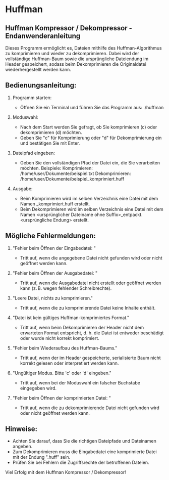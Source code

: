 # Huffman
Huffman Kompressor / Dekompressor - Endanwenderanleitung
---------------------------------------------------------

Dieses Programm ermöglicht es, Dateien mithilfe des Huffman-Algorithmus zu komprimieren
und wieder zu dekomprimieren. Dabei wird der vollständige Huffman-Baum sowie die
ursprüngliche Dateiendung im Header gespeichert, sodass beim Dekomprimieren die Originaldatei
wiederhergestellt werden kann.

Bedienungsanleitung:
--------------------
1. Programm starten:
   - Öffnen Sie ein Terminal und führen Sie das Programm aus:
         ./huffman

2. Moduswahl:
   - Nach dem Start werden Sie gefragt, ob Sie komprimieren (c) oder dekomprimieren (d) möchten.
   - Geben Sie "c" für Komprimierung oder "d" für Dekomprimierung ein und bestätigen Sie mit Enter.

3. Dateipfad eingeben:
   - Geben Sie den vollständigen Pfad der Datei ein, die Sie verarbeiten möchten.
     Beispiele:
         Komprimieren:   /home/user/Dokumente/beispiel.txt
         Dekomprimieren: /home/user/Dokumente/beispiel_komprimiert.huff

4. Ausgabe:
   - Beim Komprimieren wird im selben Verzeichnis eine Datei mit dem Namen
         <Dateiname ohne Endung>_komprimiert.huff
     erstellt.
   - Beim Dekomprimieren wird im selben Verzeichnis eine Datei mit dem Namen
         <ursprünglicher Dateiname ohne Suffix>_entpackt.<ursprüngliche Endung>
     erstellt.

Mögliche Fehlermeldungen:
-------------------------
1. "Fehler beim Öffnen der Eingabedatei: <Pfad>"
   - Tritt auf, wenn die angegebene Datei nicht gefunden wird oder nicht geöffnet werden kann.

2. "Fehler beim Öffnen der Ausgabedatei: <Pfad>"
   - Tritt auf, wenn die Ausgabedatei nicht erstellt oder geöffnet werden kann (z. B. wegen fehlender Schreibrechte).

3. "Leere Datei, nichts zu komprimieren."
   - Tritt auf, wenn die zu komprimierende Datei keine Inhalte enthält.

4. "Datei ist kein gültiges Huffman-komprimiertes Format."
   - Tritt auf, wenn beim Dekomprimieren der Header nicht dem erwarteten Format entspricht, d. h. die Datei ist entweder beschädigt oder wurde nicht korrekt komprimiert.

5. "Fehler beim Wiederaufbau des Huffman-Baums."
   - Tritt auf, wenn der im Header gespeicherte, serialisierte Baum nicht korrekt gelesen oder interpretiert werden kann.

6. "Ungültiger Modus. Bitte 'c' oder 'd' eingeben."
   - Tritt auf, wenn bei der Moduswahl ein falscher Buchstabe eingegeben wird.

7. "Fehler beim Öffnen der komprimierten Datei: <Pfad>"
   - Tritt auf, wenn die zu dekomprimierende Datei nicht gefunden wird oder nicht geöffnet werden kann.

Hinweise:
---------
- Achten Sie darauf, dass Sie die richtigen Dateipfade und Dateinamen angeben.
- Zum Dekomprimieren muss die Eingabedatei eine komprimierte Datei mit der Endung ".huff" sein.
- Prüfen Sie bei Fehlern die Zugriffsrechte der betroffenen Dateien.

Viel Erfolg mit dem Huffman Kompressor / Dekompressor!

